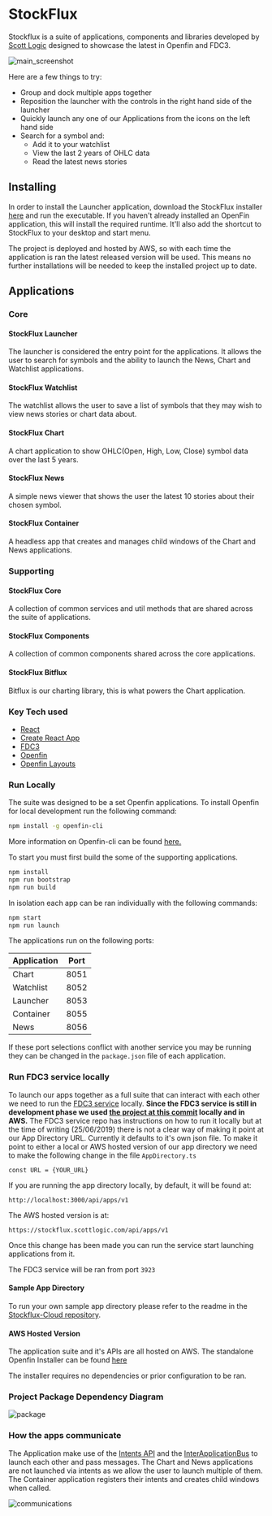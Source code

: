 # StockFlux

Stockflux is a suite of applications, components and libraries developed by [Scott Logic](http://www.scottlogic.com) designed to showcase the latest in Openfin and FDC3.

![main_screenshot](https://user-images.githubusercontent.com/2376919/60515108-d3ae6e00-9cd2-11e9-82b9-12a401a37a2f.png)

Here are a few things to try:

- Group and dock multiple apps together
- Reposition the launcher with the controls in the right hand side of the launcher
- Quickly launch any one of our Applications from the icons on the left hand side
- Search for a symbol and:
  - Add it to your watchlist
  - View the last 2 years of OHLC data
  - Read the latest news stories

## Installing

In order to install the Launcher application, download the StockFlux installer [here](https://install.openfin.co/download/?os=win&config=https%3A%2F%2Fstockflux.scottlogic.com%2Fapi%2Fapps%2Fv1%2Fstockflux-launcher%2Fapp.json&fileName=stockflux&unzipped=true) and run the executable. If you haven't already installed an OpenFin application, this will install the required runtime. It'll also add the shortcut to StockFlux to your desktop and start menu.

The project is deployed and hosted by AWS, so with each time the application is ran the latest released version will be used. This means no further installations will be needed to keep the installed project up to date.

## Applications

### Core

#### StockFlux Launcher

The launcher is considered the entry point for the applications. It allows the user to search for symbols and the ability to launch the News, Chart and Watchlist applications.

#### StockFlux Watchlist

The watchlist allows the user to save a list of symbols that they may wish to view news stories or chart data about.

#### StockFlux Chart

A chart application to show OHLC(Open, High, Low, Close) symbol data over the last 5 years.

#### StockFlux News

A simple news viewer that shows the user the latest 10 stories about their chosen symbol.

#### StockFlux Container

A headless app that creates and manages child windows of the Chart and News applications.

### Supporting

#### StockFlux Core

A collection of common services and util methods that are shared across the suite of applications.

#### StockFlux Components

A collection of common components shared across the core applications.

#### StockFlux Bitflux

Bitflux is our charting library, this is what powers the Chart application.

### Key Tech used

- [React](https://reactjs.org/)
- [Create React App](https://facebook.github.io/create-react-app/)
- [FDC3](https://fdc3.finos.org/)
- [Openfin](https://developers.openfin.co/docs)
- [Openfin Layouts](https://developers.openfin.co/docs/layouts-api)

### Run Locally

The suite was designed to be a set Openfin applications. To install Openfin for local development run the following command:

```bash
npm install -g openfin-cli
```

More information on Openfin-cli can be found [here.](https://github.com/openfin/openfin-cli)

To start you must first build the some of the supporting applications.

```bash
npm install
npm run bootstrap
npm run build
```

In isolation each app can be ran individually with the following commands:

```bash
npm start
npm run launch
```

The applications run on the following ports:

| Application | Port |
| ----------- | ---- |
| Chart       | 8051 |
| Watchlist   | 8052 |
| Launcher    | 8053 |
| Container   | 8055 |
| News        | 8056 |

If these port selections conflict with another service you may be running they can be changed in the `package.json` file of each application.

### Run FDC3 service locally

To launch our apps together as a full suite that can interact with each other we need to run the [FDC3 service](https://github.com/HadoukenIO/fdc3-service) locally. **Since the FDC3 service is still in development phase we used [the project at this commit](https://github.com/HadoukenIO/fdc3-service/tree/0b0f21f0a7c9ec0cbf67b068bbb20563d2534566) locally and in AWS.** The FDC3 service repo has instructions on how to run it locally but at the time of writing (25/06/2019) there is not a clear way of making it point at our App Directory URL. Currently it defaults to it's own json file. To make it point to either a local or AWS hosted version of our app directory we need to make the following change in the file `AppDirectory.ts`

`const URL = {YOUR_URL}`

If you are running the app directory locally, by default, it will be found at:

`http://localhost:3000/api/apps/v1`

The AWS hosted version is at:

`https://stockflux.scottlogic.com/api/apps/v1`

Once this change has been made you can run the service start launching applications from it.

The FDC3 service will be ran from port `3923`

#### Sample App Directory

To run your own sample app directory please refer to the readme in the [Stockflux-Cloud repository](https://github.com/ScottLogic/StockFlux-Cloud).

#### AWS Hosted Version

The application suite and it's APIs are all hosted on AWS. The standalone Openfin Installer can be found [here](https://install.openfin.co/download/?os=win&config=https%3A%2F%2Fstockflux.scottlogic.com%2Fapi%2Fapps%2Fv1%2Fstockflux-launcher%2Fapp.json&fileName=stockflux&unzipped=true)

The installer requires no dependencies or prior configuration to be ran.

### Project Package Dependency Diagram

![package ](https://github.com/ScottLogic/StockFlux/blob/dev/package-dependencies.png)

### How the apps communicate

The Application make use of the [Intents API](https://fdc3.finos.org/docs/1.0/intents-intro) and the [InterApplicationBus](https://developer.openfin.co/jsdocs/stable/fin.desktop.InterApplicationBus.html) to launch each other and pass messages. The Chart and News applications are not launched via intents as we allow the user to launch multiple of them. The Container application registers their intents and creates child windows when called.

![communications](https://github.com/ScottLogic/StockFlux/blob/dev/communication-dependencies.png)
